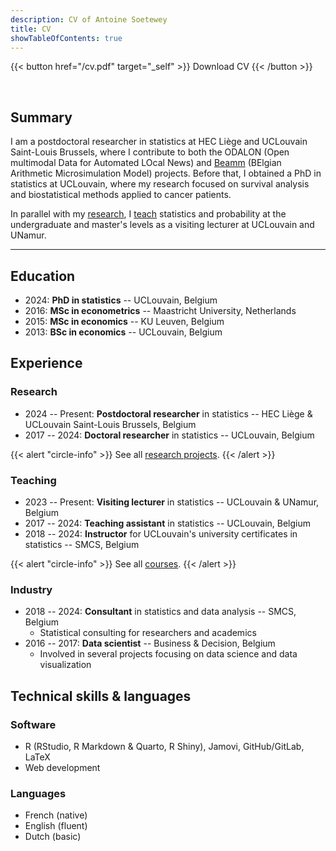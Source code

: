 ```yaml
---
description: CV of Antoine Soetewey
title: CV
showTableOfContents: true
---
```


{{< button href="/cv.pdf" target="_self" >}}
Download CV
{{< /button >}}

<br>

## Summary

I am a postdoctoral researcher in statistics at HEC Liège and UCLouvain Saint-Louis Brussels, where I contribute to both the ODALON (Open multimodal Data for Automated LOcal News) and [Beamm](https://beamm.brussels/) (BElgian Arithmetic Microsimulation Model) projects. Before that, I obtained a PhD in statistics at UCLouvain, where my research focused on survival analysis and biostatistical methods applied to cancer patients.

In parallel with my [research](/research/), I [teach](/teaching/) statistics and probability at the undergraduate and master's levels as a visiting lecturer at UCLouvain and UNamur.

---

## Education

- 2024: **PhD in statistics** -- UCLouvain, Belgium
- 2016: **MSc in econometrics** -- Maastricht University, Netherlands
- 2015: **MSc in economics** -- KU Leuven, Belgium
- 2013: **BSc in economics** -- UCLouvain, Belgium

## Experience

### Research

- 2024 -- Present: **Postdoctoral researcher** in statistics -- HEC Liège & UCLouvain Saint-Louis Brussels, Belgium
- 2017 -- 2024: **Doctoral researcher** in statistics -- UCLouvain, Belgium

{{< alert "circle-info" >}}
See all [research projects](/research/).
{{< /alert >}}

### Teaching

- 2023 -- Present: **Visiting lecturer** in statistics -- UCLouvain & UNamur, Belgium
- 2017 -- 2024: **Teaching assistant** in statistics -- UCLouvain, Belgium
- 2018 -- 2024: **Instructor** for UCLouvain's university certificates in statistics -- SMCS, Belgium

{{< alert "circle-info" >}}
See all [courses](/teaching/).
{{< /alert >}}
  
### Industry

- 2018 -- 2024: **Consultant** in statistics and data analysis -- SMCS, Belgium 
  + Statistical consulting for researchers and academics
- 2016 -- 2017: **Data scientist** -- Business & Decision, Belgium
  + Involved in several projects focusing on data science and data visualization

## Technical skills & languages

### Software

- R (RStudio, R Markdown & Quarto, R Shiny), Jamovi, GitHub/GitLab, LaTeX
- Web development

### Languages

- French (native)
- English (fluent)
- Dutch (basic)
